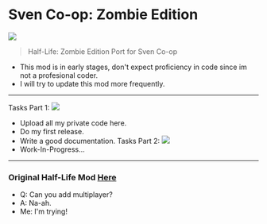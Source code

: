 # Sven Co-op: Zombie Edition
![](https://i.imgur.com/M8k4ipr.png)
> Half-Life: Zombie Edition Port for Sven Co-op

- This mod is in early stages, don't expect proficiency in code since im not a profesional coder.
- I will try to update this mod more frequently.
---
Tasks Part 1: ![](https://geps.dev/progress/0)
 - Upload all my private code here.
 - Do my first release.
 - Write a good documentation.
Tasks Part 2: ![](https://geps.dev/progress/0)
 - Work-In-Progress...
---
### Original Half-Life Mod <a href="https://www.moddb.com/mods/half-life-zombie-edition">Here</a>
* Q: Can you add multiplayer?
* A: Na-ah.
* Me: I'm trying!